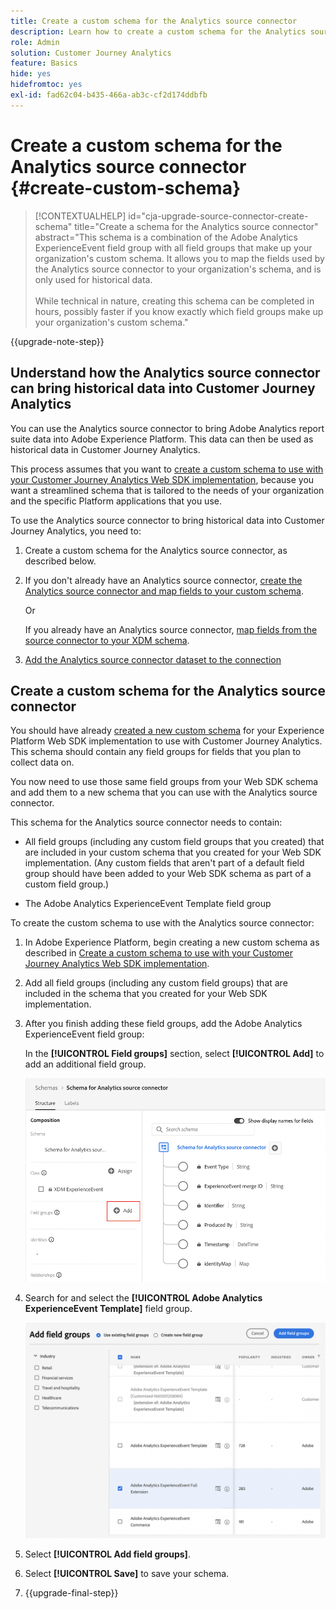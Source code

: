 ```yaml
---
title: Create a custom schema for the Analytics source connector
description: Learn how to create a custom schema for the Analytics source connector
role: Admin
solution: Customer Journey Analytics
feature: Basics
hide: yes
hidefromtoc: yes
exl-id: fad62c04-b435-466a-ab3c-cf2d174ddbfb
---
```

# Create a custom schema for the Analytics source connector {#create-custom-schema}

<!-- markdownlint-disable MD034 -->

>[!CONTEXTUALHELP]
>id="cja-upgrade-source-connector-create-schema"
>title="Create a schema for the Analytics source connector"
>abstract="This schema is a combination of the Adobe Analytics ExperienceEvent field group with all field groups that make up your organization's custom schema. It allows you to map the fields used by the Analytics source connector to your organization's schema, and is only used for historical data.<br><br>While technical in nature, creating this schema can be completed in hours, possibly faster if you know exactly which field groups make up your organization's custom schema."

<!-- markdownlint-enable MD034 -->

{{upgrade-note-step}}

## Understand how the Analytics source connector can bring historical data into Customer Journey Analytics

You can use the Analytics source connector to bring Adobe Analytics report suite data into Adobe Experience Platform. This data can then be used as historical data in Customer Journey Analytics.

This process assumes that you want to [create a custom schema to use with your Customer Journey Analytics Web SDK implementation](/help/getting-started/cja-upgrade/cja-upgrade-schema-create.md), because you want a streamlined schema that is tailored to the needs of your organization and the specific Platform applications that you use. 

To use the Analytics source connector to bring historical data into Customer Journey Analytics, you need to: 

1. Create a custom schema for the Analytics source connector, as described below.

1. If you don't already have an Analytics source connector, [create the Analytics source connector and map fields to your custom schema](/help/getting-started/cja-upgrade/cja-upgrade-source-connector.md).

   Or

   If you already have an Analytics source connector, [map fields from the source connector to your XDM schema](/help/getting-started/cja-upgrade/cja-upgrade-from-source-connector.md).

1. [Add the Analytics source connector dataset to the connection](/help/getting-started/cja-upgrade/cja-upgrade-source-connector-dataset.md)

## Create a custom schema for the Analytics source connector

You should have already [created a new custom schema](/help/getting-started/cja-upgrade/cja-upgrade-schema-create.md) for your Experience Platform Web SDK implementation to use with Customer Journey Analytics. This schema should contain any field groups for fields that you plan to collect data on. 

You now need to use those same field groups from your Web SDK schema and add them to a new schema that you can use with the Analytics source connector. 

This schema for the Analytics source connector needs to contain:

* All field groups (including any custom field groups that you created) that are included in your custom schema that you created for your Web SDK implementation. (Any custom fields that aren't part of a default field group should have been added to your Web SDK schema as part of a custom field group.)

* The Adobe Analytics ExperienceEvent Template field group

To create the custom schema to use with the Analytics source connector:

1. In Adobe Experience Platform, begin creating a new custom schema as described in [Create a custom schema to use with your Customer Journey Analytics Web SDK implementation](/help/getting-started/cja-upgrade/cja-upgrade-schema-create.md).

1. Add all field groups (including any custom field groups) that are included in the schema that you created for your Web SDK implementation.

1. After you finish adding these field groups, add the Adobe Analytics ExperienceEvent field group: 

   In the **[!UICONTROL Field groups]** section, select **[!UICONTROL Add]** to add an additional field group. 

   ![Add field group to schema](assets/schema-add-field-group.png)

1. Search for and select the **[!UICONTROL Adobe Analytics ExperienceEvent Template]** field group.

   ![Add the Adobe Analytics ExperienceEvent field group](assets/schema-experienceevent.png)

1. Select **[!UICONTROL Add field groups]**.

1. Select **[!UICONTROL Save]** to save your schema.

1. {{upgrade-final-step}}
